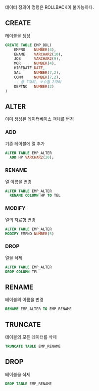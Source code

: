 데이터 정의어 명령은 ROLLBACK이 불가능하다.

## CREATE

테이블을 생성

```sql
CREATE TABLE EMP_DDL(
 	EMPNO	 NUMBER(4),
 	ENAME	 VARCHAR2(10),
 	JOB		 VARCHAR2(9),
 	MGR		 NUMBER(4),
 	HIREDATE DATE,
 	SAL 	 NUMBER(7,2),
 	COMM 	 NUMBER(7,2),
 	-- 총 7자리, 소수점 2자리
 	DEPTNO	 NUMBER(2)
)
```

## ALTER

이미 생성된 데이터베이스 객체를 변경

### ADD

기존 테이블에 열 추가

```sql
ALTER TABLE EMP_ALTER
  ADD HP VARCHAR2(20);
```

### RENAME

열 이름을 변경

```sql
ALTER TABLE EMP_ALTER
  RENAME COLUMN HP TO TEL
```

### MODIFY

열의 자료형 변경

```sql
ALTER TABLE EMP_ALTER 
MODIFY EMPNO NUMBER(5)
```

### DROP

열을 삭제

```sql
ALTER TABLE EMP_ALTER
DROP COLUMN TEL
```

## RENAME

테이블의 이름을 변경

```sql
RENAME EMP_ALTER TO EMP_RENAME
```

## TRUNCATE

테이블의 모든 데이터를 삭제

```sql
TRUNCATE TABLE EMP_RENAME
```

## DROP

테이블을 삭제

```sql
DROP TABLE EMP_RENAME
```